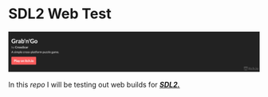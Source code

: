 # SDL2 Web Test

[![itch.io](assets/itch.io.png)](https://crossscardev.itch.io/gng)

In this *repo* I will be testing out web builds for ***[SDL2.](https://www.libsdl.org/)***
